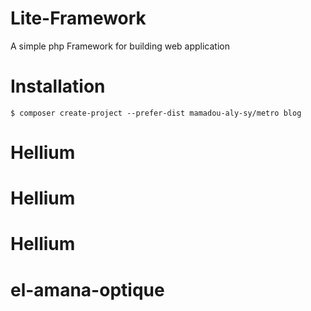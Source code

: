 # Lite-Framework

A simple php Framework for building web application

# Installation

```console
$ composer create-project --prefer-dist mamadou-aly-sy/metro blog
```
# Hellium
# Hellium
# Hellium
# el-amana-optique
